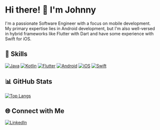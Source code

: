 # Hi there! 👋 I'm Johnny

I'm a passionate Software Engineer with a focus on mobile development. My primary expertise lies in Android development, but I'm also well-versed in hybrid frameworks like Flutter with Dart and have some experience with Swift for iOS.

## 🚀 Skills
[![Java](https://img.shields.io/badge/Java-%23ED8B00.svg?&style=for-the-badge&logo=java&logoColor=white)](https://docs.oracle.com/en/java/)
[![Kotlin](https://img.shields.io/badge/Kotlin-%230095D5.svg?&style=for-the-badge&logo=kotlin&logoColor=white)](https://kotlinlang.org/docs/home.html)
[![Flutter](https://img.shields.io/badge/Flutter-%2302569B.svg?&style=for-the-badge&logo=flutter&logoColor=white)](https://flutter.dev/docs)
[![Android](https://img.shields.io/badge/Android-%233DDC84.svg?&style=for-the-badge&logo=android&logoColor=white)](https://developer.android.com/docs)
[![iOS](https://img.shields.io/badge/iOS-%23000000.svg?&style=for-the-badge&logo=apple&logoColor=white)](https://developer.apple.com/documentation/)
[![Swift](https://img.shields.io/badge/Swift-%23FA7343.svg?&style=for-the-badge&logo=swift&logoColor=white)](https://developer.apple.com/documentation/swift/)

## 📊 GitHub Stats
[![Top Langs](https://github-readme-stats.vercel.app/api/top-langs/?username=johnnyFa&theme=tokyonight)](https://github.com/johnnyFa)

## 🌐 Connect with Me
[![LinkedIn](https://img.shields.io/badge/LinkedIn-Johnny_Fagundes-0077B5?style=for-the-badge&logo=linkedin&logoColor=white)](https://www.linkedin.com/in/johnny-fagundes/)


